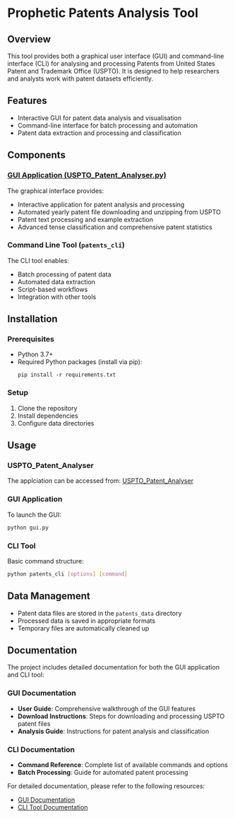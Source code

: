 # Prophetic Patents Analysis Tool

## Overview
This tool provides both a graphical user interface (GUI) and command-line interface (CLI) for analysing and processing Patents from United States Patent and Trademark Office (USPTO). It is designed to help researchers and analysts work with patent datasets efficiently.

## Features
- Interactive GUI for patent data analysis and visualisation
- Command-line interface for batch processing and automation
- Patent data extraction and processing and classification

## Components

### [GUI Application (USPTO_Patent_Analyser.py)](https://drive.google.com/file/d/1D31NRnNKHNiRM4U7ycw2ic6C2VRuYcyg/view?usp=sharing)
The graphical interface provides:
- Interactive application for patent analysis and processing
- Automated yearly patent file downloading and unzipping from USPTO
- Patent text processing and  example extraction
- Advanced tense classification and comprehensive patent statistics

### Command Line Tool (`patents_cli`)
The CLI tool enables:
- Batch processing of patent data
- Automated data extraction
- Script-based workflows
- Integration with other tools

## Installation


### Prerequisites
- Python 3.7+
- Required Python packages (install via pip):
  ```
  pip install -r requirements.txt
  ```

### Setup
1. Clone the repository
2. Install dependencies
3. Configure data directories

## Usage

### USPTO_Patent_Analyser
The applciation can be accessed from: [USPTO_Patent_Analyser](https://drive.google.com/file/d/1D31NRnNKHNiRM4U7ycw2ic6C2VRuYcyg/view?usp=sharing)

### GUI Application
To launch the GUI:
```bash
python gui.py
```

### CLI Tool
Basic command structure:
```bash
python patents_cli [options] [command]
```

## Data Management
- Patent data files are stored in the `patents_data` directory
- Processed data is saved in appropriate formats
- Temporary files are automatically cleaned up

## Documentation
The project includes detailed documentation for both the GUI application and CLI tool:

### GUI Documentation
- **User Guide**: Comprehensive walkthrough of the GUI features
- **Download Instructions**: Steps for downloading and processing USPTO patent files
- **Analysis Guide**: Instructions for patent analysis and classification

### CLI Documentation
- **Command Reference**: Complete list of available commands and options
- **Batch Processing**: Guide for automated patent processing

For detailed documentation, please refer to the following resources:
- [GUI Documentation](docs/gui_documentation.md)
- [CLI Tool Documentation](docs/patent_cli.md)

